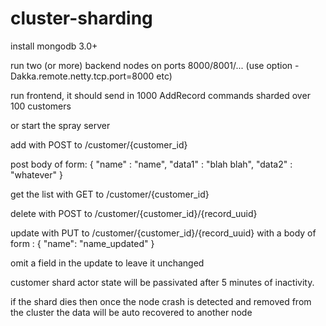 # cluster-sharding

install mongodb 3.0+

run two (or more) backend nodes on ports 8000/8001/... (use option -Dakka.remote.netty.tcp.port=8000 etc)

run frontend, it should send in 1000 AddRecord commands sharded over 100 customers

or start the spray server


add with POST to /customer/{customer_id}

post body of form:
{
    "name" : "name",
    "data1" : "blah blah",
    "data2" : "whatever"
}

get the list with GET to /customer/{customer_id}

delete with POST to /customer/{customer_id}/{record_uuid}

update with PUT to /customer/{customer_id}/{record_uuid}
with a body of form :
{
    "name": "name_updated"
}

omit a field in the update to leave it unchanged

customer shard actor state will be passivated after 5 minutes of inactivity.

if the shard dies then once the node crash is detected and removed from the cluster the data will be auto recovered to another node
